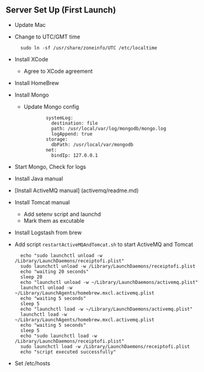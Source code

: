 ## Server Set Up (First Launch)

- Update Mac
- Change to UTC/GMT time 

        sudo ln -sf /usr/share/zoneinfo/UTC /etc/localtime
         
- Install XCode
  - Agree to XCode agreement
- Install HomeBrew
- Install Mongo
  - Update Mongo config
  
                systemLog:
                  destination: file
                  path: /usr/local/var/log/mongodb/mongo.log
                  logAppend: true
                storage:
                  dbPath: /usr/local/var/mongodb
                net:
                  bindIp: 127.0.0.1

- Start Mongo, Check for logs 
- Install Java manual
- [Install ActiveMQ manual] (activemq/readme.md)
- Install Tomcat manual
  - Add setenv script and launchd
  - Mark them as excutable
- Install Logstash from brew
- Add script `restartActiveMQAndTomcat.sh` to start ActiveMQ and Tomcat

        echo "sudo launchctl unload -w /Library/LaunchDaemons/receiptofi.plist"
        sudo launchctl unload -w /Library/LaunchDaemons/receiptofi.plist
        echo "waiting 20 seconds"
        sleep 20
        echo "launchctl unload -w ~/Library/LaunchDaemons/activemq.plist"
        launchctl unload -w ~/Library/LaunchAgents/homebrew.mxcl.activemq.plist
        echo "waiting 5 seconds"
        sleep 5
        echo "launchctl load -w ~/Library/LaunchDaemons/activemq.plist"
        launchctl load -w ~/Library/LaunchAgents/homebrew.mxcl.activemq.plist
        echo "waiting 5 seconds"
        sleep 5
        echo "sudo launchctl load -w /Library/LaunchDaemons/receiptofi.plist"
        sudo launchctl load -w /Library/LaunchDaemons/receiptofi.plist
        echo "script executed successfully"
        
- Set /etc/hosts        
